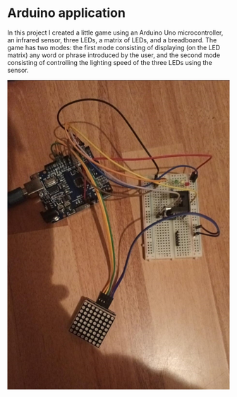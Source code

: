 # Arduino application

In this project I created a little game using an Arduino Uno microcontroller, an infrared sensor, three LEDs, a matrix of LEDs, and a breadboard. The game has two modes: the first mode consisting of displaying (on the LED matrix) any word or phrase introduced by the user, and the second mode consisting of controlling the lighting speed of the three LEDs using the sensor.

![alt text](circuit.jpg)


